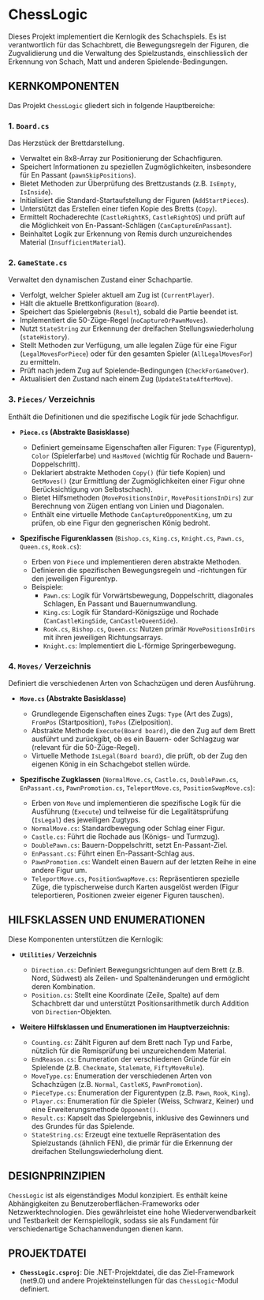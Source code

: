 ﻿# ChessLogic

Dieses Projekt implementiert die Kernlogik des Schachspiels. Es ist verantwortlich für das Schachbrett, die Bewegungsregeln der Figuren, die Zugvalidierung und die Verwaltung des Spielzustands, einschliesslich der Erkennung von Schach, Matt und anderen Spielende-Bedingungen.

## KERNKOMPONENTEN

Das Projekt `ChessLogic` gliedert sich in folgende Hauptbereiche:

### 1. `Board.cs`
Das Herzstück der Brettdarstellung.
* Verwaltet ein 8x8-Array zur Positionierung der Schachfiguren.
* Speichert Informationen zu speziellen Zugmöglichkeiten, insbesondere für En Passant (`pawnSkipPositions`).
* Bietet Methoden zur Überprüfung des Brettzustands (z.B. `IsEmpty`, `IsInside`).
* Initialisiert die Standard-Startaufstellung der Figuren (`AddStartPieces`).
* Unterstützt das Erstellen einer tiefen Kopie des Bretts (`Copy`).
* Ermittelt Rochaderechte (`CastleRightKS`, `CastleRightQS`) und prüft auf die Möglichkeit von En-Passant-Schlägen (`CanCaptureEnPassant`).
* Beinhaltet Logik zur Erkennung von Remis durch unzureichendes Material (`InsufficientMaterial`).

### 2. `GameState.cs`
Verwaltet den dynamischen Zustand einer Schachpartie.
* Verfolgt, welcher Spieler aktuell am Zug ist (`CurrentPlayer`).
* Hält die aktuelle Brettkonfiguration (`Board`).
* Speichert das Spielergebnis (`Result`), sobald die Partie beendet ist.
* Implementiert die 50-Züge-Regel (`noCaptureOrPawnMoves`).
* Nutzt `StateString` zur Erkennung der dreifachen Stellungswiederholung (`stateHistory`).
* Stellt Methoden zur Verfügung, um alle legalen Züge für eine Figur (`LegalMovesForPiece`) oder für den gesamten Spieler (`AllLegalMovesFor`) zu ermitteln.
* Prüft nach jedem Zug auf Spielende-Bedingungen (`CheckForGameOver`).
* Aktualisiert den Zustand nach einem Zug (`UpdateStateAfterMove`).

### 3. `Pieces/` Verzeichnis
Enthält die Definitionen und die spezifische Logik für jede Schachfigur.

* **`Piece.cs` (Abstrakte Basisklasse)**
    * Definiert gemeinsame Eigenschaften aller Figuren: `Type` (Figurentyp), `Color` (Spielerfarbe) und `HasMoved` (wichtig für Rochade und Bauern-Doppelschritt).
    * Deklariert abstrakte Methoden `Copy()` (für tiefe Kopien) und `GetMoves()` (zur Ermittlung der Zugmöglichkeiten einer Figur ohne Berücksichtigung von Selbstschach).
    * Bietet Hilfsmethoden (`MovePositionsInDir`, `MovePositionsInDirs`) zur Berechnung von Zügen entlang von Linien und Diagonalen.
    * Enthält eine virtuelle Methode `CanCaptureOpponentKing`, um zu prüfen, ob eine Figur den gegnerischen König bedroht.

* **Spezifische Figurenklassen** (`Bishop.cs`, `King.cs`, `Knight.cs`, `Pawn.cs`, `Queen.cs`, `Rook.cs`):
    * Erben von `Piece` und implementieren deren abstrakte Methoden.
    * Definieren die spezifischen Bewegungsregeln und -richtungen für den jeweiligen Figurentyp.
    * Beispiele:
        * `Pawn.cs`: Logik für Vorwärtsbewegung, Doppelschritt, diagonales Schlagen, En Passant und Bauernumwandlung.
        * `King.cs`: Logik für Standard-Königszüge und Rochade (`CanCastleKingSide`, `CanCastleQueenSide`).
        * `Rook.cs`, `Bishop.cs`, `Queen.cs`: Nutzen primär `MovePositionsInDirs` mit ihren jeweiligen Richtungsarrays.
        * `Knight.cs`: Implementiert die L-förmige Springerbewegung.

### 4. `Moves/` Verzeichnis
Definiert die verschiedenen Arten von Schachzügen und deren Ausführung.

* **`Move.cs` (Abstrakte Basisklasse)**
    * Grundlegende Eigenschaften eines Zugs: `Type` (Art des Zugs), `FromPos` (Startposition), `ToPos` (Zielposition).
    * Abstrakte Methode `Execute(Board board)`, die den Zug auf dem Brett ausführt und zurückgibt, ob es ein Bauern- oder Schlagzug war (relevant für die 50-Züge-Regel).
    * Virtuelle Methode `IsLegal(Board board)`, die prüft, ob der Zug den eigenen König in ein Schachgebot stellen würde.

* **Spezifische Zugklassen** (`NormalMove.cs`, `Castle.cs`, `DoublePawn.cs`, `EnPassant.cs`, `PawnPromotion.cs`, `TeleportMove.cs`, `PositionSwapMove.cs`):
    * Erben von `Move` und implementieren die spezifische Logik für die Ausführung (`Execute`) und teilweise für die Legalitätsprüfung (`IsLegal`) des jeweiligen Zugtyps.
    * `NormalMove.cs`: Standardbewegung oder Schlag einer Figur.
    * `Castle.cs`: Führt die Rochade aus (Königs- und Turmzug).
    * `DoublePawn.cs`: Bauern-Doppelschritt, setzt En-Passant-Ziel.
    * `EnPassant.cs`: Führt einen En-Passant-Schlag aus.
    * `PawnPromotion.cs`: Wandelt einen Bauern auf der letzten Reihe in eine andere Figur um.
    * `TeleportMove.cs`, `PositionSwapMove.cs`: Repräsentieren spezielle Züge, die typischerweise durch Karten ausgelöst werden (Figur teleportieren, Positionen zweier eigener Figuren tauschen).

## HILFSKLASSEN UND ENUMERATIONEN

Diese Komponenten unterstützen die Kernlogik:

* **`Utilities/` Verzeichnis**
    * `Direction.cs`: Definiert Bewegungsrichtungen auf dem Brett (z.B. Nord, Südwest) als Zeilen- und Spaltenänderungen und ermöglicht deren Kombination.
    * `Position.cs`: Stellt eine Koordinate (Zeile, Spalte) auf dem Schachbrett dar und unterstützt Positionsarithmetik durch Addition von `Direction`-Objekten.

* **Weitere Hilfsklassen und Enumerationen im Hauptverzeichnis:**
    * `Counting.cs`: Zählt Figuren auf dem Brett nach Typ und Farbe, nützlich für die Remisprüfung bei unzureichendem Material.
    * `EndReason.cs`: Enumeration der verschiedenen Gründe für ein Spielende (z.B. `Checkmate`, `Stalemate`, `FiftyMoveRule`).
    * `MoveType.cs`: Enumeration der verschiedenen Arten von Schachzügen (z.B. `Normal`, `CastleKS`, `PawnPromotion`).
    * `PieceType.cs`: Enumeration der Figurentypen (z.B. `Pawn`, `Rook`, `King`).
    * `Player.cs`: Enumeration für die Spieler (Weiss, Schwarz, Keiner) und eine Erweiterungsmethode `Opponent()`.
    * `Result.cs`: Kapselt das Spielergebnis, inklusive des Gewinners und des Grundes für das Spielende.
    * `StateString.cs`: Erzeugt eine textuelle Repräsentation des Spielzustands (ähnlich FEN), die primär für die Erkennung der dreifachen Stellungswiederholung dient.

## DESIGNPRINZIPIEN

`ChessLogic` ist als eigenständiges Modul konzipiert. Es enthält keine Abhängigkeiten zu Benutzeroberflächen-Frameworks oder Netzwerktechnologien. Dies gewährleistet eine hohe Wiederverwendbarkeit und Testbarkeit der Kernspiellogik, sodass sie als Fundament für verschiedenartige Schachanwendungen dienen kann.

## PROJEKTDATEI

* **`ChessLogic.csproj`**: Die .NET-Projektdatei, die das Ziel-Framework (net9.0) und andere Projekteinstellungen für das `ChessLogic`-Modul definiert.